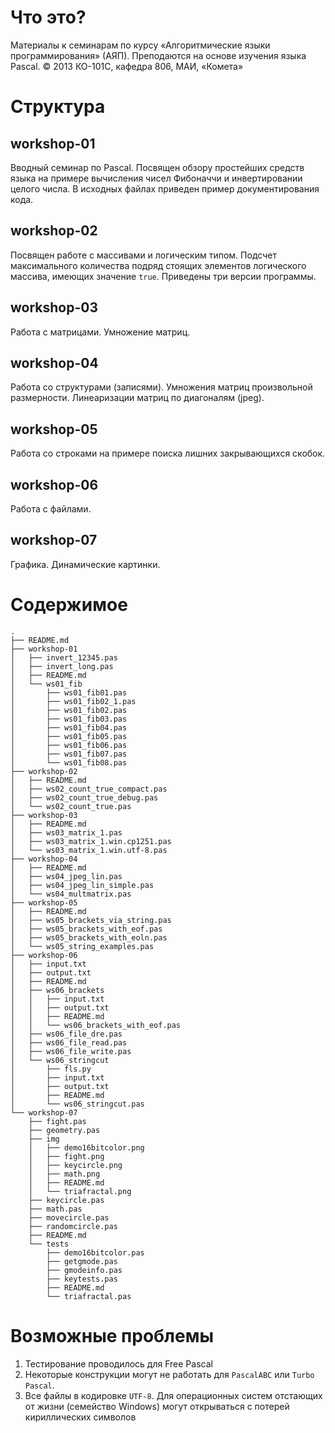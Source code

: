 # Что это?

Материалы к семинарам по курсу «Алгоритмические языки программирования» (АЯП).
Преподаются на основе изучения языка Pascal.
© 2013 КО-101С, кафедра 806, МАИ, «Комета»

# Структура

## workshop-01

Вводный семинар по Pascal.
Посвящен обзору простейших средств языка 
на примере вычисления чисел Фибоначчи 
и инвертировании целого числа.
В исходных файлах приведен пример документирования кода.

## workshop-02

Посвящен работе с массивами и логическим типом.
Подсчет максимального количества подряд стоящих элементов логического массива, 
имеющих значение `true`. Приведены три версии программы.

## workshop-03

Работа с матрицами. Умножение матриц.

## workshop-04

Работа со структурами (записями).
Умножения матриц произвольной размерности.
Линеаризации матриц по диагоналям (jpeg).

## workshop-05

Работа со строками на примере поиска лишних закрывающихся скобок.

## workshop-06

Работа с файлами.

## workshop-07

Графика. Динамические картинки.

# Содержимое
    .
    ├── README.md
    ├── workshop-01
    │   ├── invert_12345.pas
    │   ├── invert_long.pas
    │   ├── README.md
    │   └── ws01_fib
    │       ├── ws01_fib01.pas
    │       ├── ws01_fib02_1.pas
    │       ├── ws01_fib02.pas
    │       ├── ws01_fib03.pas
    │       ├── ws01_fib04.pas
    │       ├── ws01_fib05.pas
    │       ├── ws01_fib06.pas
    │       ├── ws01_fib07.pas
    │       └── ws01_fib08.pas
    ├── workshop-02
    │   ├── README.md
    │   ├── ws02_count_true_compact.pas
    │   ├── ws02_count_true_debug.pas
    │   └── ws02_count_true.pas
    ├── workshop-03
    │   ├── README.md
    │   ├── ws03_matrix_1.pas
    │   ├── ws03_matrix_1.win.cp1251.pas
    │   └── ws03_matrix_1.win.utf-8.pas
    ├── workshop-04
    │   ├── README.md
    │   ├── ws04_jpeg_lin.pas
    │   ├── ws04_jpeg_lin_simple.pas
    │   └── ws04_multmatrix.pas
    ├── workshop-05
    │   ├── README.md
    │   ├── ws05_brackets_via_string.pas
    │   ├── ws05_brackets_with_eof.pas
    │   ├── ws05_brackets_with_eoln.pas
    │   └── ws05_string_examples.pas
    ├── workshop-06
    │   ├── input.txt
    │   ├── output.txt
    │   ├── README.md
    │   ├── ws06_brackets
    │   │   ├── input.txt
    │   │   ├── output.txt
    │   │   ├── README.md
    │   │   └── ws06_brackets_with_eof.pas
    │   ├── ws06_file_dre.pas
    │   ├── ws06_file_read.pas
    │   ├── ws06_file_write.pas
    │   └── ws06_stringcut
    │       ├── fls.py
    │       ├── input.txt
    │       ├── output.txt
    │       ├── README.md
    │       └── ws06_stringcut.pas
    └── workshop-07
        ├── fight.pas
        ├── geometry.pas
        ├── img
        │   ├── demo16bitcolor.png
        │   ├── fight.png
        │   ├── keycircle.png
        │   ├── math.png
        │   ├── README.md
        │   └── triafractal.png
        ├── keycircle.pas
        ├── math.pas
        ├── movecircle.pas
        ├── randomcircle.pas
        ├── README.md
        └── tests
            ├── demo16bitcolor.pas
            ├── getgmode.pas
            ├── gmodeinfo.pas
            ├── keytests.pas
            ├── README.md
            └── triafractal.pas
            


# Возможные проблемы

1. Тестирование проводилось для Free Pascal
2. Некоторые конструкции могут не работать для `PascalABC` или `Turbo Pascal`.
3. Все файлы в кодировке `UTF-8`. 
    Для операционных систем отстающих от жизни (семейство Windows)
    могут открываться с потерей кириллических символов